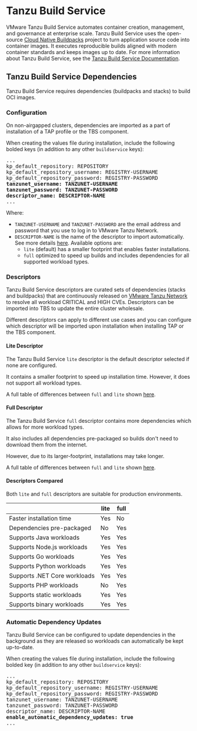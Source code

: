 # Tanzu Build Service

VMware Tanzu Build Service automates container creation, management, and governance at enterprise scale. Tanzu Build Service uses the open-source [Cloud Native Buildpacks](https://buildpacks.io/) project to turn application source code into container images. It executes reproducible builds aligned with modern container standards and keeps images up to date. For more information about Tanzu Build Service, see the [Tanzu Build Service Documentation](https://docs.vmware.com/en/VMware-Tanzu-Build-Service/index.html).

## <a id="dependencies"> Tanzu Build Service Dependencies

Tanzu Build Service requires dependencies (buildpacks and stacks) to build OCI images.

### <a id="dependencies-configuration"> Configuration

On non-airgapped clusters, dependencies are imported as a part of installation of a TAP profile or the TBS component.

When creating the values file during installation, include the following bolded keys (in addition to any other `buildservice` keys):

<pre>
...
kp_default_repository: REPOSITORY
kp_default_repository_username: REGISTRY-USERNAME
kp_default_repository_password: REGISTRY-PASSWORD
<b>tanzunet_username: TANZUNET-USERNAME
tanzunet_password: TANZUNET-PASSWORD
descriptor_name: DESCRIPTOR-NAME</b>
...
</pre>

Where:
- `TANZUNET-USERNAME` and `TANZUNET-PASSWORD` are the email address and password that you use to log in to VMware Tanzu Network.
- `DESCRIPTOR-NAME` is the name of the descriptor to import automatically. See more details [here](#dependencies-descriptors). Available options are:
    * `lite` (default) has a smaller footprint that enables faster installations.
    * `full` optimized to speed up builds and includes dependencies for all supported workload types.

### <a id="dependencies-descriptors"> Descriptors

Tanzu Build Service descriptors are curated sets of dependencies (stacks and buildpacks) that are continuously released on [VMware Tanzu Network](https://network.pivotal.io/) to resolve all workload CRITICAL and HIGH CVEs.
Descriptors can be imported into TBS to update the entire cluster wholesale.

Different descriptors can apply to different use cases and you can configure which descriptor will be imported upon installation when installing TAP or the TBS component.

#### <a id="dependencies-descriptors-lite"> Lite Descriptor

The Tanzu Build Service `lite` descriptor is the default descriptor selected if none are configured.

It contains a smaller footprint to speed up installation time. However, it does not support all workload types.

A full table of differences between `full` and `lite` shown [here](#descriptors-table).

#### <a id="dependencies-descriptors-full"> Full Descriptor

The Tanzu Build Service `full` descriptor contains more dependencies which allows for more workload types.

It also includes all dependencies pre-packaged so builds don't need to download them from the internet.

However, due to its larger-footprint, installations may take longer.

A full table of differences between `full` and `lite` shown [here](#descriptors-table).

#### <a id="dependencies-descriptors-compared"> Descriptors Compared

Both `lite` and `full` descriptors are suitable for production environments.

|  | lite | full |
|---|---|---|
| Faster installation time | Yes | No |
| Dependencies pre-packaged | No | Yes |
| Supports Java workloads | Yes | Yes |
| Supports Node.js workloads | Yes | Yes |
| Supports Go workloads | Yes | Yes |
| Supports Python workloads | Yes | Yes |
| Supports .NET Core workloads | Yes | Yes |
| Supports PHP workloads | No | Yes |
| Supports static workloads | Yes | Yes |
| Supports binary workloads | Yes | Yes |

### <a id="dependencies-auto-updates"> Automatic Dependency Updates

Tanzu Build Service can be configured to update dependencies in the background as they are released so workloads can automatically be kept up-to-date.

When creating the values file during installation, include the following bolded key (in addition to any other `buildservice` keys):

<pre>
...
kp_default_repository: REPOSITORY
kp_default_repository_username: REGISTRY-USERNAME
kp_default_repository_password: REGISTRY-PASSWORD
tanzunet_username: TANZUNET-USERNAME
tanzunet_password: TANZUNET-PASSWORD
descriptor_name: DESCRIPTOR-NAME
<b>enable_automatic_dependency_updates: true</b>
...
</pre>
